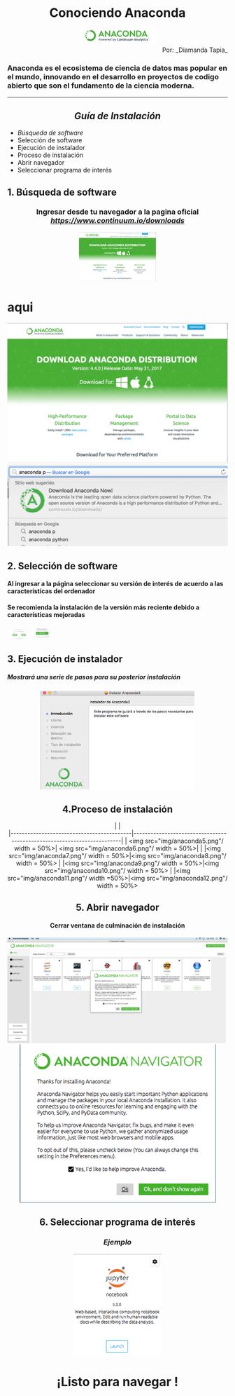 
# <center>**Conociendo Anaconda**


<center><img src="img/anaconda0.png"/ width = 35%></center> 

<div style="text-align: right"> Por: _Diamanda Tapia_  </div>

   ### Anaconda es el ecosistema de ciencia de datos mas popular en el mundo, innovando en el desarrollo en proyectos de codigo abierto que son el fundamento de la ciencia moderna.

----------------------------------------------------------------------------------------------------------------------


## <center>***Guía de Instalación***</center> 

* _Búsqueda de software_
* Selección de software
* Ejecución de instalador
* Proceso de instalación
* Abrir navegador
* Seleccionar programa de interés

## 1. Búsqueda de software
### <center> Ingresar desde tu navegador a la pagina oficial _https://www.continuum.io/downloads_

<center><img src="img/anaconda.png"/ width = 35%></center>

# aqui

   <td>  <img src="img/anaconda.png" alt="Drawing" style="width= 35%"/> </td>
   <td>  <img src="img/anaconda00.png" alt="Drawing" style="width=50%"/> </td>


<Al ingresar a la pagina seleccionar la version de interes apara su ordenador>

## 2. Selección de software

 ####  Al ingresar a la página seleccionar su versión de interés de acuerdo a las características del ordenador 

####  Se recomienda la instalación de la versión más reciente debido a características mejoradas

   <td>  <img src="img/anaconda2.png" alt="Drawing" style="width: 10%;"/> </td>
   <td>  <img src="img/anaconda3.png" alt="Drawing" style="width: 10%;"/> </td>



## 3. Ejecución de instalador

##### Mostrará una serie de pasos para su posterior instalación

<center><img src="img/anaconda5.png"/ width = 70%> <center>

##  4.Proceso de instalación

|                                                                                                                    |   
|-------------------------------------------|------------------------------------------------------------------------|
| <img src="img/anaconda5.png"/ width = 50%>| <img src="img/anaconda6.png"/ width = 50%>| 
|
|<img src="img/anaconda7.png"/ width = 50%>|<img src="img/anaconda8.png"/ width = 50%>
|
|<img src="img/anaconda9.png"/ width = 50%>|<img src="img/anaconda10.png"/ width = 50%>
|
|<img src="img/anaconda11.png"/ width =50%>|<img src="img/anaconda12.png"/ width = 50%>


	
	



## 5. Abrir navegador

#### Cerrar ventana de culminación de instalación
  

  <td>  <img src="img/anaconda14.png" alt="Drawing" style="width: 800px;"/> </td>
   <td>  <img src="img/anaconda15.png" alt="Drawing" style="width: 450px;"/> </td>

## 6. Seleccionar programa de interés

### _Ejemplo_

<center><img src="img/anaconda16.png"/ width = 40%> <center>

# ¡Listo para navegar !


```python

```
